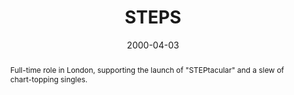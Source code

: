 ---
layout: article.njk
title: STEPS
client: ARTISTdirect
partner: Byrne Blood Management
date: 2000-04-03
abstract: Full-time role in London, supporting the launch of "STEPtacular" and a slew of chart-topping singles.
headline: Steptacular!
thumbnail:
 - steps_600x600.jpg
collaborators:
 - Jack Wallington
 - Byrne Blood Management
text:
  - Following an idle conversation where it turned out I was the only person in
    the ARTISTdirect office in Los Angeles to have heard of STEPS, I embarked
    on a two year journey working with "superfan" Jack Wallington and their
    management at Byrne Blood.
  - As an group focused around larger-than-life personalities and a strong set
    of radio-friendly signles, the site went through an overhaul with every
    ongoing variant of their brand, which changed on every release.
  - Of particular note, I spent many, many hours breaking down TIF files from
    photo shoots to create animated GIFs of the bands signature dance moves, (i.e,
    their "STEPS").
media:
  - _placeholder.png
tags: web
---